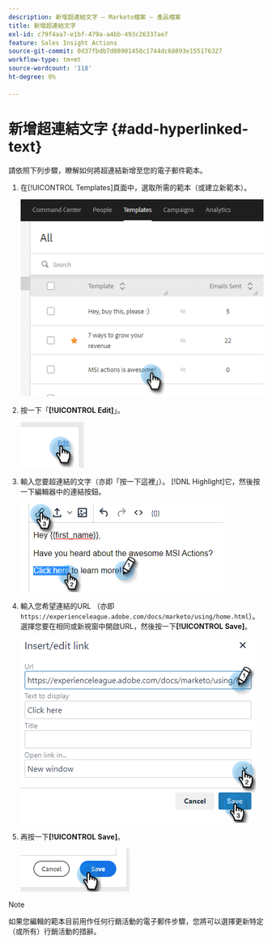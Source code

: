 ```yaml
---
description: 新增超連結文字 — Marketo檔案 — 產品檔案
title: 新增超連結文字
exl-id: c79f4aa7-e1bf-479a-a4bb-493c26337ae7
feature: Sales Insight Actions
source-git-commit: 0d37fbdb7d08901458c1744dc68893e155176327
workflow-type: tm+mt
source-wordcount: '118'
ht-degree: 0%

---
```


# 新增超連結文字 {#add-hyperlinked-text}

請依照下列步驟，瞭解如何將超連結新增至您的電子郵件範本。

1. 在[!UICONTROL Templates]頁面中，選取所需的範本（或建立新範本）。

   ![](assets/add-hyperlinked-text-1.png)

1. 按一下「**[!UICONTROL Edit]**」。

   ![](assets/add-hyperlinked-text-2.png)

1. 輸入您要超連結的文字（亦即「按一下這裡」）。 [!DNL Highlight]它，然後按一下編輯器中的連結按鈕。

   ![](assets/add-hyperlinked-text-3.png)

1. 輸入您希望連結的URL （亦即`https://experienceleague.adobe.com/docs/marketo/using/home.html`）。 選擇您要在相同或新視窗中開啟URL，然後按一下&#x200B;**[!UICONTROL Save]**。

   ![](assets/add-hyperlinked-text-4.png)

1. 再按一下&#x200B;**[!UICONTROL Save]**。

   ![](assets/add-hyperlinked-text-5.png)

>[!NOTE]
>
>如果您編輯的範本目前用作任何行銷活動的電子郵件步驟，您將可以選擇更新特定（或所有）行銷活動的措辭。
